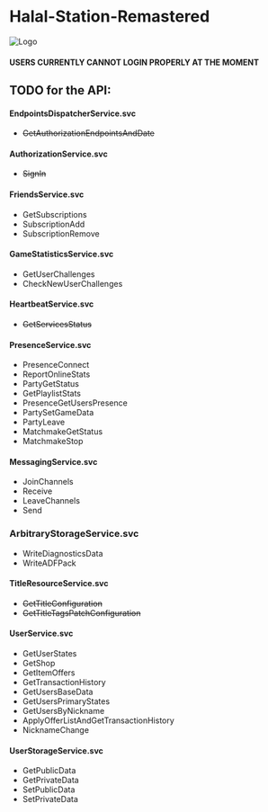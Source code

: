 # Halal-Station-Remastered
![Logo](https://i.postimg.cc/xCM5Zc5G/EF7-Ss3-UDvmk.jpg)
#### USERS CURRENTLY CANNOT LOGIN PROPERLY AT THE MOMENT
## TODO for the API:
#### EndpointsDispatcherService.svc
- ~~GetAuthorizationEndpointsAndDate~~
#### AuthorizationService.svc
- ~~SignIn~~
#### FriendsService.svc
- GetSubscriptions
- SubscriptionAdd
- SubscriptionRemove
#### GameStatisticsService.svc
- GetUserChallenges
- CheckNewUserChallenges
#### HeartbeatService.svc
- ~~GetServicesStatus~~
#### PresenceService.svc
- PresenceConnect
- ReportOnlineStats
- PartyGetStatus
- GetPlaylistStats
- PresenceGetUsersPresence
- PartySetGameData
- PartyLeave
- MatchmakeGetStatus
- MatchmakeStop
#### MessagingService.svc
- JoinChannels
- Receive
- LeaveChannels
- Send
### ArbitraryStorageService.svc
- WriteDiagnosticsData
- WriteADFPack
#### TitleResourceService.svc
- ~~GetTitleConfiguration~~
- ~~GetTitleTagsPatchConfiguration~~
#### UserService.svc
- GetUserStates
- GetShop
- GetItemOffers
- GetTransactionHistory
- GetUsersBaseData
- GetUsersPrimaryStates
- GetUsersByNickname
- ApplyOfferListAndGetTransactionHistory
- NicknameChange
#### UserStorageService.svc
- GetPublicData
- GetPrivateData
- SetPublicData
- SetPrivateData